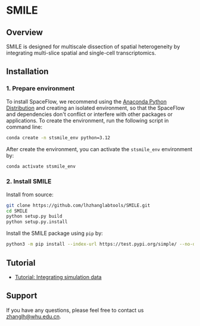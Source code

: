 # SMILE

## Overview

SMILE is designed for multiscale dissection of spatial heterogeneity by integrating multi-slice spatial and single-cell transcriptomics.

## Installation
### 1. Prepare environment
To install SpaceFlow, we recommend using the [Anaconda Python Distribution](https://anaconda.org/) and creating an isolated environment, so that the SpaceFlow and dependencies don't conflict or interfere with other packages or applications. To create the environment, run the following script in command line:

```bash
conda create -n stsmile_env python=3.12
```

After create the environment, you can activate the `stsmile_env` environment by:
```bash
conda activate stsmile_env
```

### 2. Install SMILE

Install from source:
```bash                                          
git clone https://github.com/lhzhanglabtools/SMILE.git
cd SMILE
python setup.py build
python setup.py.install
```

Install the SMILE package using `pip` by:
```bash                                          
python3 -m pip install --index-url https://test.pypi.org/simple/ --no-deps stSMILE
```

## Tutorial

- [Tutorial: Integrating simulation data](https://github.com/lhzhanglabtools/SMILE/blob/main/tutorial/run_SMILE_on_simulation_data.ipynb)

## Support

If you have any questions, please feel free to contact us [zhanglh@whu.edu.cn](mailto:zhanglh@whu.edu.cn). 


